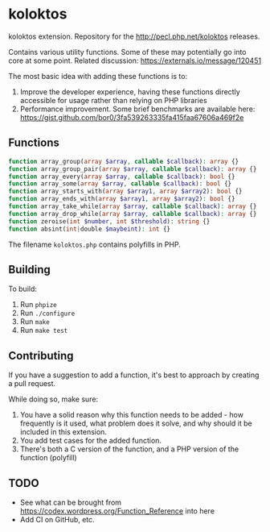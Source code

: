 # koloktos

koloktos extension. Repository for the http://pecl.php.net/koloktos releases.

Contains various utility functions. Some of these may potentially go into core at some point. Related discussion: https://externals.io/message/120451

The most basic idea with adding these functions is to:

1. Improve the developer experience, having these functions directly accessible for usage rather than relying on PHP libraries
2. Performance improvement. Some brief benchmarks are available here: https://gist.github.com/bor0/3fa539263335fa415faa67606a469f2e

## Functions

```php
function array_group(array $array, callable $callback): array {}
function array_group_pair(array $array, callable $callback): array {}
function array_every(array $array, callable $callback): bool {}
function array_some(array $array, callable $callback): bool {}
function array_starts_with(array $array1, array $array2): bool {}
function array_ends_with(array $array1, array $array2): bool {}
function array_take_while(array $array, callable $callback): array {}
function array_drop_while(array $array, callable $callback): array {}
function zeroise(int $number, int $threshold): string {}
function absint(int|double $maybeint): int {}
```

The filename `koloktos.php` contains polyfills in PHP.

## Building

To build:
1. Run `phpize`
2. Run `./configure`
3. Run `make`
4. Run `make test`

## Contributing

If you have a suggestion to add a function, it's best to approach by creating a pull request.

While doing so, make sure:

1. You have a solid reason why this function needs to be added - how frequently is it used, what problem does it solve, and why should it be included in this extension.
2. You add test cases for the added function.
3. There's both a C version of the function, and a PHP version of the function (polyfill)

## TODO

- See what can be brought from https://codex.wordpress.org/Function_Reference into here
- Add CI on GitHub, etc.

